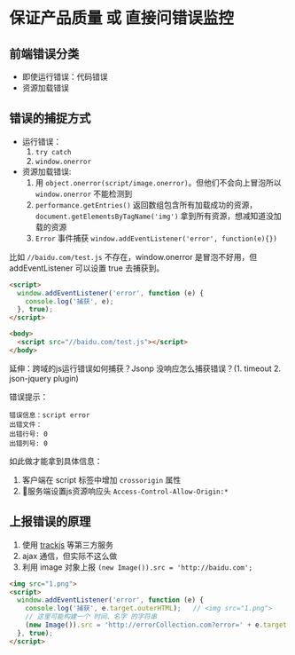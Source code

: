 # 保证产品质量 或 直接问错误监控

## 前端错误分类

* 即使运行错误：代码错误
* 资源加载错误

## 错误的捕捉方式

* 运行错误：
  1. `try catch`
  1. `window.onerror`
* 资源加载错误:
  1. 用 `object.onerror(script/image.onerror)`。但他们不会向上冒泡所以 `window.onerror` 不能检测到
  1. `performance.getEntries()` 返回数组包含所有加载成功的资源，`document.getElementsByTagName('img')` 拿到所有资源，想减知道没加载的资源
  1. `Error` 事件捕获 `window.addEventListener('error', function(e){})`

比如 `//baidu.com/test.js` 不存在，window.onerror 是冒泡不好用，但 addEventListener 可以设置 true 去捕获到。

```html
<script>
  window.addEventListener('error', function (e) {
    console.log('捕获', e);
  }, true);
</script>

<body>
  <script src="//baidu.com/test.js"></script>
</body>
```

延伸：跨域的js运行错误如何捕获？Jsonp 没响应怎么捕获错误？(1. timeout 2. json-jquery plugin)

错误提示：

```
错误信息：script error
出错文件：
出错行号: 0
出错列号: 0
```

如此做才能拿到具体信息：

1. 客户端在 script 标签中增加 `crossorigin` 属性
1. 服务端设置js资源响应头 `Access-Control-Allow-Origin:*`

## 上报错误的原理

1. 使用 [trackjs](https://trackjs.com/) 等第三方服务
1. ajax 通信，但实际不这么做
1. 利用 image 对象上报 `(new Image()).src = 'http://baidu.com';`

```html
<img src="1.png">
<script>
  window.addEventListener('error', function (e) {
    console.log('捕获', e.target.outerHTML);   // <img src="1.png">
    // 这里可能构建一个 时间、名字 的字符串
    (new Image()).src = 'http://errorCollection.com?error=' + e.target.outerHTML;
  }, true);
</script>
```
